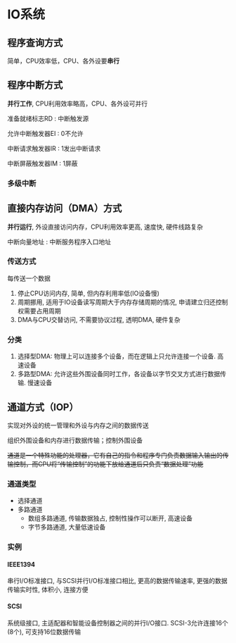<!--
    vi: ft=pandoc.markdown
-->

# IO系统

## 程序查询方式

简单，CPU效率低，CPU、各外设要**串行**

## 程序中断方式

**并行工作**, CPU利用效率略高，CPU、各外设可并行

准备就绪标志RD
: 中断触发源

允许中断触发器EI
: 0不允许

中断请求触发器IR
: 1发出中断请求

中断屏蔽触发器IM
: 1屏蔽

### 多级中断

## 直接内存访问（DMA）方式

**并行运行**, 外设直接访问内存，CPU利用效率更高, 速度快, 硬件线路复杂

中断向量地址
: 中断服务程序入口地址

### 传送方式

每传送一个数据

1. 停止CPU访问内存, 简单, 但内存利用率低(IO设备慢)
2. 周期挪用, 适用于IO设备读写周期大于内存存储周期的情况, 申请建立归还控制权需要占用周期
3. DMA与CPU交替访问, 不需要协议过程, 透明DMA, 硬件复杂

### 分类

1. 选择型DMA: 物理上可以连接多个设备，而在逻辑上只允许连接一个设备. 高速设备
2. 多路型DMA: 允许这些外围设备同时工作，各设备以字节交叉方式进行数据传输. 慢速设备

## 通道方式（IOP）

实现对外设的统一管理和外设与内存之间的数据传送

组织外围设备和内存进行数据传输；控制外围设备

~~通道是一个特殊功能的处理器，它有自己的指令和程序专门负责数据输入输出的传输控制，而CPU将“传输控制”的功能下放给通道后只负责“数据处理”功能~~

### 通道类型

* 选择通道
* 多路通道
  * 数组多路通道, 传输数据独占, 控制性操作可以断开, 高速设备
  * 字节多路通道, 大量低速设备

### 实例

#### IEEE1394

串行I/O标准接口, 与SCSI并行I/O标准接口相比, 更高的数据传输速率, 更强的数据传输实时性, 体积小, 连接方便

#### SCSI

系统级接口, 主适配器和智能设备控制器之间的并行I/O接口. SCSI-3允许连接16个(8个), 可支持16位数据传输